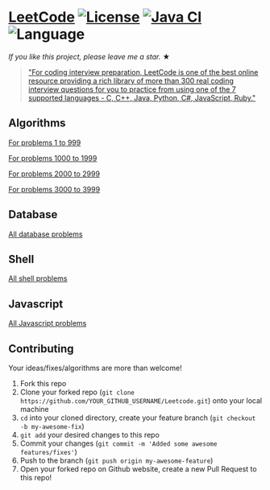 # [LeetCode](https://leetcode.com/problemset/algorithms/) [![License](https://img.shields.io/badge/license-Apache_2.0-blue.svg)](LICENSE.md) [![Java CI](https://github.com/pmgohil45/Leetcode/actions/workflows/gradle.yml/badge.svg)](https://github.com/pmgohil45/Leetcode/actions/workflows/gradle.yml) ![Language](https://img.shields.io/badge/language-Java%20%2F%20MySQL%20%2F%20Bash-blue.svg) 

_If you like this project, please leave me a star._ &#9733;

> ["For coding interview preparation, LeetCode is one of the best online resource providing a rich library of more than 300 real coding interview questions for you to practice from using one of the 7 supported languages - C, C++, Java, Python, C#, JavaScript, Ruby."](https://www.quora.com/How-effective-is-Leetcode-for-preparing-for-technical-interviews)

## Algorithms
[For problems 1 to 999](https://github.com/pmgohil45/Leetcode/tree/master/paginated_contents/algorithms/1st_thousand)

[For problems 1000 to 1999](https://github.com/pmgohil45/Leetcode/tree/master/paginated_contents/algorithms/2nd_thousand)

[For problems 2000 to 2999](https://github.com/pmgohil45/Leetcode/tree/master/paginated_contents/algorithms/3rd_thousand)

[For problems 3000 to 3999](https://github.com/pmgohil45/Leetcode/tree/master/paginated_contents/algorithms/4th_thousand)

                                                              

## Database
[All database problems](https://github.com/pmgohil45/Leetcode/tree/master/paginated_contents/database)


## Shell
[All shell problems](https://github.com/pmgohil45/Leetcode/tree/master/paginated_contents/shell)

## Javascript
[All Javascript problems](https://github.com/pmgohil45/Leetcode/tree/master/paginated_contents/javascript)


## Contributing
Your ideas/fixes/algorithms are more than welcome!

1. Fork this repo
2. Clone your forked repo (`git clone https://github.com/YOUR_GITHUB_USERNAME/Leetcode.git`) onto your local machine
3. `cd` into your cloned directory, create your feature branch (`git checkout -b my-awesome-fix`)
4. `git add` your desired changes to this repo
5. Commit your changes (`git commit -m 'Added some awesome features/fixes'`)
6. Push to the branch (`git push origin my-awesome-feature`)
7. Open your forked repo on Github website, create a new Pull Request to this repo!

